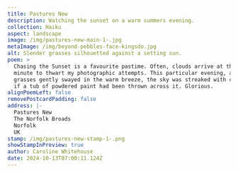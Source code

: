 ```yaml
---
title: Pastures New
description: Watching the sunset on a warm summers evening.
collection: Haiku
aspect: landscape
image: /img/pastures-new-main-1-.jpg
metaImage: /img/beyond-pebbles-face-kingsdo.jpg
alt: Slender grasses silhouetted against a setting sun.
poem: >
  Chasing the Sunset is a favourite pastime. Often, clouds arrive at the last
  minute to thwart my photographic attempts. This particular evening, as the
  grasses gently swayed in the warm breeze, the sky was streaked with colour as
  if a tub of powdered paint had been thrown across it. Glorious. 
alignPoemLeft: false
removePostcardPadding: false
address: |-
  Pastures New
  The Norfolk Broads
  Norfolk
  UK
stamp: /img/pastures-new-stamp-1-.png
showStampInPreview: true
author: Caroline Whitehouse
date: 2024-10-13T07:00:11.124Z
---
```

